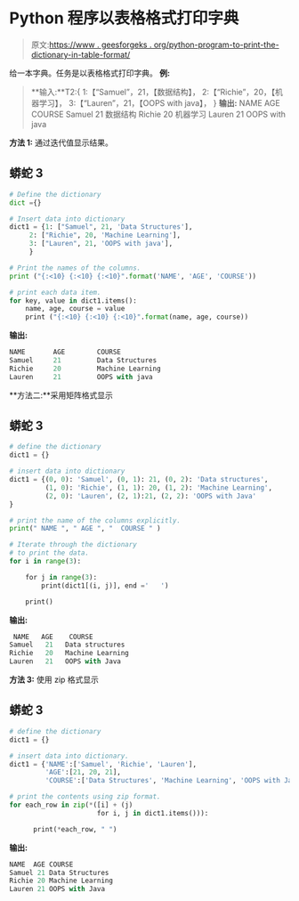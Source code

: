 # Python 程序以表格格式打印字典

> 原文:[https://www . geesforgeks . org/python-program-to-print-the-dictionary-in-table-format/](https://www.geeksforgeeks.org/python-program-to-print-the-dictionary-in-table-format/)

给一本字典。任务是以表格格式打印字典。
**例:**

> **输入:**T2:{ 1:【“Samuel”，21，【数据结构】，
> 2:【“Richie”，20，【机器学习】，
> 3:【“Lauren”，21，【OOPS with java】，
> }
> **输出:**
> NAME AGE COURSE
> Samuel 21 数据结构
> Richie 20 机器学习
> Lauren 21 OOPS with java

**方法 1:** 通过迭代值显示结果。

## 蟒蛇 3

```py
# Define the dictionary
dict ={}

# Insert data into dictionary
dict1 = {1: ["Samuel", 21, 'Data Structures'],
     2: ["Richie", 20, 'Machine Learning'],
     3: ["Lauren", 21, 'OOPS with java'],
     }

# Print the names of the columns.
print ("{:<10} {:<10} {:<10}".format('NAME', 'AGE', 'COURSE'))

# print each data item.
for key, value in dict1.items():
    name, age, course = value
    print ("{:<10} {:<10} {:<10}".format(name, age, course))
```

**输出:**

```py
NAME       AGE        COURSE    
Samuel     21         Data Structures
Richie     20         Machine Learning
Lauren     21         OOPS with java
```

**方法二:**采用矩阵格式显示

## 蟒蛇 3

```py
# define the dictionary
dict1 = {}

# insert data into dictionary
dict1 = {(0, 0): 'Samuel', (0, 1): 21, (0, 2): 'Data structures',
         (1, 0): 'Richie', (1, 1): 20, (1, 2): 'Machine Learning',
         (2, 0): 'Lauren', (2, 1):21, (2, 2): 'OOPS with Java'
}

# print the name of the columns explicitly.
print(" NAME ", " AGE ", "  COURSE " )

# Iterate through the dictionary
# to print the data.
for i in range(3):

    for j in range(3):
        print(dict1[(i, j)], end ='   ')

    print()
```

**输出:**

```py
 NAME   AGE    COURSE 
Samuel   21   Data structures   
Richie   20   Machine Learning   
Lauren   21   OOPS with Java 
```

**方法 3:** 使用 zip 格式显示

## 蟒蛇 3

```py
# define the dictionary
dict1 = {}

# insert data into dictionary.
dict1 = {'NAME':['Samuel', 'Richie', 'Lauren'],
         'AGE':[21, 20, 21],
         'COURSE':['Data Structures', 'Machine Learning', 'OOPS with Java']}

# print the contents using zip format.
for each_row in zip(*([i] + (j)
                      for i, j in dict1.items())):

      print(*each_row, " ")
```

**输出:**

```py
NAME  AGE COURSE  
Samuel 21 Data Structures  
Richie 20 Machine Learning  
Lauren 21 OOPS with Java
```